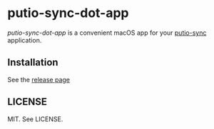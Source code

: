 # putio-sync-dot-app

*putio-sync-dot-app* is a convenient macOS app for your
[putio-sync](https://github.com/putdotio/putio-sync) application.

## Installation

See the [release page](https://github.com/putdotio/putio-sync-dot-app/releases)

## LICENSE

MIT. See LICENSE.

